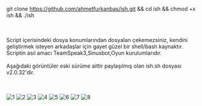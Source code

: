 git clone https://github.com/ahmetfurkanbas/ish.git && cd ish && chmod +x ish && ./ish<br><br>

<br>
Script içerisindeki dosya konumlarından dosyaları çekemezsiniz, kendini geliştirmek isteyen arkadaşlar için gayet güzel bir shell/bash kaynaktır.
Scriptin asıl amacı TeamSpeak3,Sinusbot,Oyun kurulumlarıdır.
<br><br>
Aşağıdaki görüntüler eski sürüme aittir paylaşılmış olan ish.sh dosyası v2.0.32'dir.

<br><br>
![1](https://user-images.githubusercontent.com/115633392/195373050-303bc404-b02d-4bc0-abcc-f09356879425.png)
![2](https://user-images.githubusercontent.com/115633392/195373343-da3308da-6a1b-4396-b17b-9ebb216932a7.png)
![3](https://user-images.githubusercontent.com/115633392/195373346-9c4b1c25-c794-4457-ad48-53683b7b6b9b.PNG)
![4](https://user-images.githubusercontent.com/115633392/195373348-05276bc4-6f6e-4209-aa17-ad52d84a5052.PNG)
![5](https://user-images.githubusercontent.com/115633392/195373351-e56c2fb1-5675-4032-8ef0-b8ec20a54f14.PNG)
![6](https://user-images.githubusercontent.com/115633392/195373354-6bbb9320-65f8-482a-913a-9318f863989d.PNG)
![7](https://user-images.githubusercontent.com/115633392/195373359-ef201767-f1b9-4985-951b-0ce0585a019a.PNG)
![8](https://user-images.githubusercontent.com/115633392/195373335-a1fe7091-201a-48dd-a69d-ba30036b425a.PNG)
